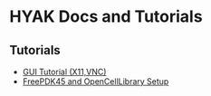 HYAK Docs and Tutorials
=======================

## Tutorials

- [GUI Tutorial (X11,VNC)](tutorials/gui.md)
- [FreePDK45 and OpenCellLibrary Setup](tutorials/freepdk45.md)
